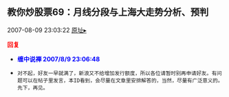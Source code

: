 ## 教你炒股票69：月线分段与上海大走势分析、预判
2007-08-09 23:03:22
[原址▸](http://www.fxgan.com/chan_time/2007_07_12/590.htm)





**<font color='red'>回复</font>**


- **<font color='blue'>缠中说禅 2007/8/9 23:06:48</font>**
- ```
  对不起，好友一早就满了，新浪又不给增加发行额度，所以各位请暂时别再申请好友。有问题可以在帖子里发言，本ID看到，会尽量在文章里安排解答的，当然，尽量有广泛意义的。
  先下，再见。
  ```
